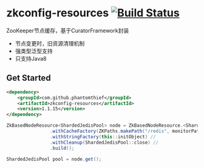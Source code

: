 zkconfig-resources [![Build Status](https://travis-ci.org/PhantomThief/zkconfig-resources.svg)](https://travis-ci.org/PhantomThief/zkconfig-resources)
=======================

ZooKeeper节点缓存，基于CuratorFramework封装

* 节点变更时，旧资源清理机制
* 强类型泛型支持
* 只支持Java8

## Get Started

```xml
<dependency>
    <groupId>com.github.phantomthief</groupId>
    <artifactId>zkconfig-resources</artifactId>
    <version>1.1.15</version>
</dependency>
```

```Java
ZkBasedNodeResource<ShardedJedisPool> node = ZkBasedNodeResource.<ShardedJedisPool> newBuilder() //
                .withCacheFactory(ZKPaths.makePath("/redis", monitorPath), ZkClientHolder::get) //
                .withStringFactory(this::initObject) //
                .withCleanup(ShardedJedisPool::close) //
                .build();

ShardedJedisPool pool = node.get();                
```